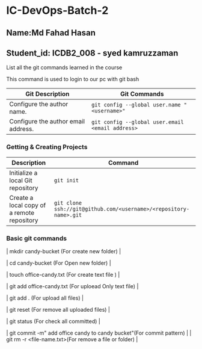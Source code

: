 # IC-DevOps-Batch-2

## Name:Md Fahad Hasan

## Student_id: ICDB2_008 - syed kamruzzaman

List all the git commands learned in the course

This command is used to login to our pc with git bash

| Git Description                     | Git Commands                                     |
| ----------------------------------- | ------------------------------------------------ |
| Configure the author name.          | `git config --global user.name "<username>"`     |
| Configure the author email address. | `git config --global user.email <email address>` |

### Getting & Creating Projects

| Description                                | Command                                                           |
| ------------------------------------------ | ----------------------------------------------------------------- |
| Initialize a local Git repository          | `git init`                                                        |
| Create a local copy of a remote repository | `git clone ssh://git@github.com/<username>/<repository-name>.git` |

### Basic git commands
| mkdir candy-bucket (For create new folder) |

| cd candy-bucket (For Open new folder) |

| touch office-candy.txt (For create text file ) |

| git add office-candy.txt (For uploead Only text file) |

| git add . (For upload all files) |

| git reset (For remove all uploaded files) |

| git status (For check all committed) |

| git commit -m" add office candy to candy bucket"(For commit pattern) |
| git rm -r <file-name.txt>(For remove a file or folder) |
